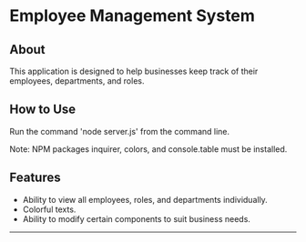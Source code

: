 <h1>Employee Management System</h1>

<h2>About</h2>
<p>This application is designed to help businesses keep track of their employees, departments, and roles.</p>

<h2>How to Use</h2>
<p>Run the command 'node server.js' from the command line.</p>
  <p>Note: NPM packages inquirer, colors, and console.table must be installed.</p>
  
<h2>Features</h2>
<ul>
  <li>Ability to view all employees, roles, and departments individually.</li>
  <li>Colorful texts.</li>
  <li>Ability to modify certain components to suit business needs.</li>
 </ul>
 <hr>
 
